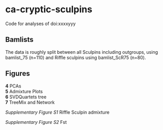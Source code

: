 # ca-cryptic-sculpins
Code for analyses of doi:xxxxyyy 


## Bamlists
The data is roughly split between all Sculpins including outgroups, using bamlist_75 (n=110) and Riffle sculpins using bamlist_ScR75 (n=80).

## Figures
__4__ PCAs       
__5__ Admixture Plots      
__6__ SVDQuartets tree      
__7__ TreeMix and Network

_Supplementary Figure S1_ Riffle Sculpin admixture       

_Supplementary Figure S2_ Fst 

